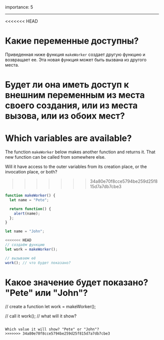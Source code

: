 importance: 5

---

<<<<<<< HEAD
# Какие переменные доступны?

Приведенная ниже функция `makeWorker` создает другую функцию и возвращает ее. Эта новая функция может быть вызвана из другого места.

Будет ли она иметь доступ к внешним переменным из места своего создания, или из места вызова, или из обоих мест?
=======
# Which variables are available?

The function `makeWorker` below makes another function and returns it. That new function can be called from somewhere else.

Will it have access to the outer variables from its creation place, or the invocation place, or both?
>>>>>>> 34a80e70f8cce5794be259d25f815d7a7db7cbe3

```js
function makeWorker() {
  let name = "Pete";

  return function() {
    alert(name);
  };
}

let name = "John";

<<<<<<< HEAD
// создаём функцию
let work = makeWorker();

// вызываем её
work(); // что будет показано?
```

Какое значение будет показано? "Pete" или "John"?
=======
// create a function
let work = makeWorker();

// call it
work(); // what will it show?
```

Which value it will show? "Pete" or "John"?
>>>>>>> 34a80e70f8cce5794be259d25f815d7a7db7cbe3
